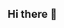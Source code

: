 
## Hi there 👋

<!--
**simon234566/simon234566** is a ✨ _special_ ✨ repository because its `README.md` (this file) appears on your GitHub profile.

Here are some ideas to get you starte
